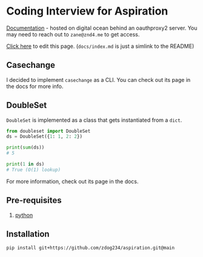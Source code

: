 # Coding Interview for Aspiration

[Documentation](https://zanedufour-aspiration-wz9eq.ondigitalocean.app/) - hosted on digital ocean behind an oauthproxy2 server. You may need to reach out to `zane@znd4.me` to get access.

[Click here](https://github.com/zdog234/aspiration/edit/main/README.md) to edit this page. (`docs/index.md` is just a simlink to the README)

## Casechange

I decided to implement `casechange` as a CLI. You can check out its page in the docs for more info.

## DoubleSet

`DoubleSet` is implemented as a class that gets instantiated from a `dict`.

```python linenums="1"
from doubleset import DoubleSet
ds = DoubleSet({1: 1, 2: 2})

print(sum(ds))
# 5

print(1 in ds)
# True (O(1) lookup)
```

For more information, check out its page in the docs.

## Pre-requisites

1. [python](https://realpython.com/installing-python/)

## Installation

```sh
pip install git+https://github.com/zdog234/aspiration.git@main
```
